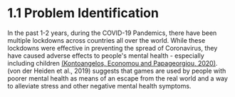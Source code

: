 # 1.1 Problem Identification

In the past 1-2 years, during the COVID-19 Pandemics, there have been multiple lockdowns across countries all over the world. While these lockdowns were effective in preventing the spread of Coronavirus, they have caused adverse effects to people's mental health - especially including children [(Kontoangelos, Economou and Papageorgiou, 2020)](../analysis/reference-list.md). (von der Heiden et al., 2019) suggests that games are used by people with poorer mental health as means of an escape from the real world and a way to alleviate stress and other negative mental health symptoms.
